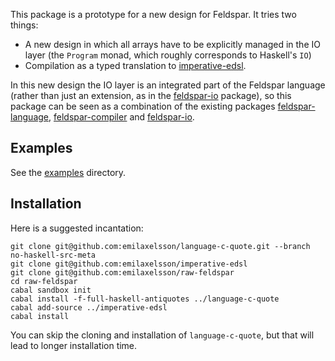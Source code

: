 This package is a prototype for a new design for Feldspar. It tries two things:

  * A new design in which all arrays have to be explicitly managed in the IO layer (the `Program` monad, which roughly corresponds to Haskell's `IO`)
  * Compilation as a typed translation to [imperative-edsl](https://github.com/emilaxelsson/imperative-edsl).

In this new design the IO layer is an integrated part of the Feldspar language (rather than just an extension, as in the [feldspar-io](https://github.com/emilaxelsson/feldspar-io) package), so this package can be seen as a combination of the existing packages [feldspar-language](http://hackage.haskell.org/package/feldspar-language), [feldspar-compiler](http://hackage.haskell.org/package/feldspar-compiler) and [feldspar-io](https://github.com/emilaxelsson/feldspar-io).

## Examples

See the [examples](examples/) directory.

## Installation

Here is a suggested incantation:

    git clone git@github.com:emilaxelsson/language-c-quote.git --branch no-haskell-src-meta
    git clone git@github.com:emilaxelsson/imperative-edsl
    git clone git@github.com:emilaxelsson/raw-feldspar
    cd raw-feldspar
    cabal sandbox init
    cabal install -f-full-haskell-antiquotes ../language-c-quote
    cabal add-source ../imperative-edsl
    cabal install

You can skip the cloning and installation of `language-c-quote`, but that will lead to longer installation time.

